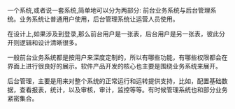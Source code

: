 
一个系统,或者说一套系统,简单地可以分为两部分: 前台业务系统与后台管理系统。业务系统让普通用户使用，后台管理系统让运营人员使用。

在设计上,如果涉及到登录,那么前台用户是一张表，后台用户是另一张表，彼此分开则逻辑和设计清晰很多。

一般前台业务系统都是按用户来深度定制的，所以有哪些功能，有哪些权限都会在界面上进行很良好的展示。软件产品开发的核心也主要是围绕业务系统来展开。

后台管理，主要是用来对整个系统的正常运行和运转提供支持，比如，配置基础数据，查看报表，统计，以及审核，审计，监控等等。有时候管理系统也和部分业务紧密集合。
